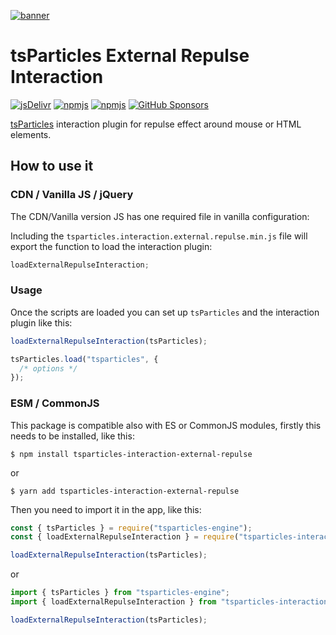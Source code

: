 [![banner](https://particles.js.org/images/banner2.png)](https://particles.js.org)

# tsParticles External Repulse Interaction

[![jsDelivr](https://data.jsdelivr.com/v1/package/npm/tsparticles-interaction-external-repulse/badge)](https://www.jsdelivr.com/package/npm/tsparticles-interaction-external-repulse)
[![npmjs](https://badge.fury.io/js/tsparticles-interaction-external-repulse.svg)](https://www.npmjs.com/package/tsparticles-interaction-external-repulse)
[![npmjs](https://img.shields.io/npm/dt/tsparticles-interaction-external-repulse)](https://www.npmjs.com/package/tsparticles-interaction-external-repulse) [![GitHub Sponsors](https://img.shields.io/github/sponsors/matteobruni)](https://github.com/sponsors/matteobruni)

[tsParticles](https://github.com/matteobruni/tsparticles) interaction plugin for repulse effect around mouse or HTML
elements.

## How to use it

### CDN / Vanilla JS / jQuery

The CDN/Vanilla version JS has one required file in vanilla configuration:

Including the `tsparticles.interaction.external.repulse.min.js` file will export the function to load the interaction
plugin:

```javascript
loadExternalRepulseInteraction;
```

### Usage

Once the scripts are loaded you can set up `tsParticles` and the interaction plugin like this:

```javascript
loadExternalRepulseInteraction(tsParticles);

tsParticles.load("tsparticles", {
  /* options */
});
```

### ESM / CommonJS

This package is compatible also with ES or CommonJS modules, firstly this needs to be installed, like this:

```shell
$ npm install tsparticles-interaction-external-repulse
```

or

```shell
$ yarn add tsparticles-interaction-external-repulse
```

Then you need to import it in the app, like this:

```javascript
const { tsParticles } = require("tsparticles-engine");
const { loadExternalRepulseInteraction } = require("tsparticles-interaction-external-repulse");

loadExternalRepulseInteraction(tsParticles);
```

or

```javascript
import { tsParticles } from "tsparticles-engine";
import { loadExternalRepulseInteraction } from "tsparticles-interaction-external-repulse";

loadExternalRepulseInteraction(tsParticles);
```
